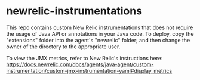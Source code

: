 # newrelic-instrumentations
This repo contains custom New Relic instrumentations that does not require the usage of Java API or annotations in your Java code. To deploy, copy the "extensions" folder into the agent's "newrelic" folder; and then change the owner of the directory to the appropriate user.

To view the JMX metrics, refer to New Relic's instructions here: https://docs.newrelic.com/docs/agents/java-agent/custom-instrumentation/custom-jmx-instrumentation-yaml#display_metrics
